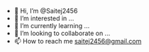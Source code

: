- 👋 Hi, I’m @Saitej2456
- 👀 I’m interested in ...
- 🌱 I’m currently learning ...
- 💞️ I’m looking to collaborate on ...
- 📫 How to reach me saitej2456@gmail.com

<!---
Saitej2456/Saitej2456 is a ✨ special ✨ repository because its `README.md` (this file) appears on your GitHub profile.
You can click the Preview link to take a look at your changes.
--->
